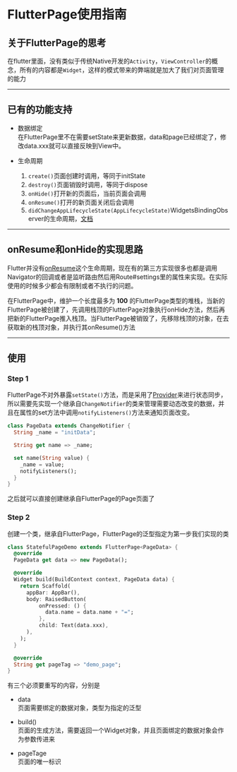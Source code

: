 # FlutterPage使用指南
## 关于FlutterPage的思考
在flutter里面，没有类似于传统Native开发的`Activity`，`ViewController`的概念，所有的内容都是`Widget`，这样的模式带来的弊端就是加大了我们对页面管理的能力

---
## 已有的功能支持
- 数据绑定  
    在FlutterPage里不在需要setState来更新数据，data和page已经绑定了，修改data.xxx就可以直接反映到View中。

- 生命周期
   1. `create()`页面创建时调用，等同于initState  
   2. `destroy()`页面销毁时调用，等同于dispose
   3. `onHide()`打开新的页面后，当前页面会调用
   4. `onResume()`打开的新页面关闭后会调用
   5. `didChangeAppLifecycleState(AppLifecycleState)`WidgetsBindingObserver的生命周期，[文档](https://api.flutter.dev/flutter/widgets/WidgetsBindingObserver/didChangeAppLifecycleState.html)

---
## onResume和onHide的实现思路
Flutter并没有[onResume](https://developer.android.com/guide/components/activities/activity-lifecycle?hl=zh-cn#onresume)这个生命周期，现在有的第三方实现很多也都是调用Navigator的回调或者是监听路由然后用Route#settings里的属性来实现。在实际使用的时候多少都会有限制或者不执行的问题。 
  
在FlutterPage中，维护一个长度最多为 **100** 的FlutterPage类型的堆栈，当新的FlutterPage被创建了，先调用栈顶的FlutterPage对象执行onHide方法，然后再把新的FlutterPage推入栈顶。当FlutterPage被销毁了，先移除栈顶的对象，在去获取新的栈顶对象，并执行其onResume()方法

---
## 使用

### Step 1
FlutterPage不对外暴露`setState()`方法，而是采用了[Provider](https://pub.dev/packages/provider)来进行状态同步，所以需要先实现一个继承自`ChangeNotifier`的类来管理需要动态改变的数据，并且在属性的set方法中调用`notifyListeners()`方法来通知页面改变。
```dart
class PageData extends ChangeNotifier {
  String _name = "initData";

  String get name => _name;

  set name(String value) {
    _name = value;
    notifyListeners();
  }
}
```
之后就可以直接创建继承自FlutterPage的Page页面了


### Step 2

创建一个类，继承自FlutterPage，FlutterPage的泛型指定为第一步我们实现的类

```dart
class StatefulPageDemo extends FlutterPage<PageData> {
  @override
  PageData get data => new PageData();

  @override
  Widget build(BuildContext context, PageData data) {
    return Scaffold(
      appBar: AppBar(),
      body: RaisedButton(
          onPressed: () {
            data.name = data.name + "=";
          },
          child: Text(data.xxx),
      ),
    );
  }

  @override
  String get pageTag => "demo_page";
}
```

有三个必须要重写的内容，分别是
- data  
  页面需要绑定的数据对象，类型为指定的泛型

- build()  
  页面的生成方法，需要返回一个Widget对象，并且页面绑定的数据对象会作为参数传进来

- pageTage  
  页面的唯一标识
